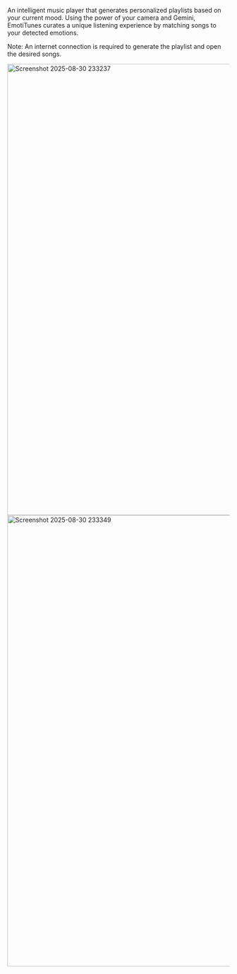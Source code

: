 An intelligent music player that generates personalized playlists based on your current mood. Using the power of your camera and Gemini, EmotiTunes curates a unique listening experience by matching songs to your detected emotions.

Note: An internet connection is required to generate the playlist and open the desired songs.

<img width="1920" height="1020" alt="Screenshot 2025-08-30 233237" src="https://github.com/user-attachments/assets/58ea42ce-5db6-4d53-8a25-39d95f4d0f61" />

<img width="1920" height="1020" alt="Screenshot 2025-08-30 233349" src="https://github.com/user-attachments/assets/dbe2508c-d8ee-4b18-87ef-ba9ee404a596" />

